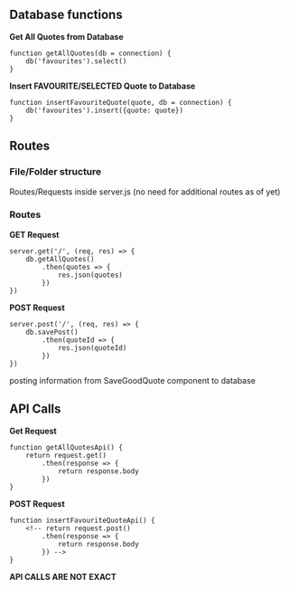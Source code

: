 ## Database functions

**Get All Quotes from Database**
```
function getAllQuotes(db = connection) {
    db('favourites').select()
}
```
**Insert FAVOURITE/SELECTED Quote to Database**
```
function insertFavouriteQuote(quote, db = connection) {
    db('favourites').insert({quote: quote})
}
```

## Routes
### File/Folder structure

Routes/Requests inside server.js (no need for additional routes as of yet)

### Routes

**GET Request**
```
server.get('/', (req, res) => {
    db.getAllQuotes()
        .then(quotes => {
            res.json(quotes)
        })
}) 
```

**POST Request**
```
server.post('/', (req, res) => {
    db.savePost()
        .then(quoteId => {
            res.json(quoteId)
        })
})
```

posting information from SaveGoodQuote component to database

## API Calls

**Get Request**
```
function getAllQuotesApi() {
    return request.get()
        .then(response => {
            return response.body
        })
}
```

**POST Request**
```
function insertFavouriteQuoteApi() {
    <!-- return request.post()
        .then(response => {
            return response.body
        }) -->
}
```

**API CALLS ARE NOT EXACT**


